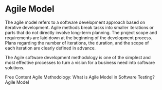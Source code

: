 # Agile Model

The agile model refers to a software development approach based on iterative development. Agile methods break tasks into smaller iterations or parts that do not directly involve long-term planning. The project scope and requirements are laid down at the beginning of the development process. Plans regarding the number of iterations, the duration, and the scope of each iteration are clearly defined in advance.

The Agile software development methodology is one of the simplest and most effective processes to turn a vision for a business need into software solutions.

<ResourceGroupTitle>Free Content</ResourceGroupTitle>
<BadgeLink colorScheme='yellow' badgeText='Read' href='https://www.guru99.com/agile-scrum-extreme-testing.html'>Agile Methodology: What is Agile Model in Software Testing?</BadgeLink>
<BadgeLink colorScheme='yellow' badgeText='Read' href='https://www.javatpoint.com/software-engineering-agile-model'>Agile Model</BadgeLink>